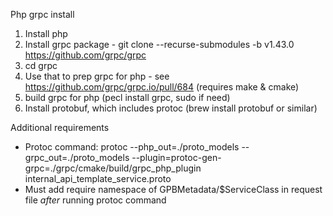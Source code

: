 Php grpc install
1. Install php
2. Install grpc package - git clone --recurse-submodules -b v1.43.0 https://github.com/grpc/grpc
3. cd grpc
4. Use that to prep grpc for php - see https://github.com/grpc/grpc.io/pull/684 (requires make & cmake)
5. build grpc for php (pecl install grpc, sudo if need)
6. Install protobuf, which includes protoc (brew install protobuf or similar) 

Additional requirements
- Protoc command: protoc --php_out=./proto_models --grpc_out=./proto_models --plugin=protoc-gen-grpc=./grpc/cmake/build/grpc_php_plugin internal_api_template_service.proto
- Must add require namespace of GPBMetadata/$ServiceClass in request file *after* running protoc command
